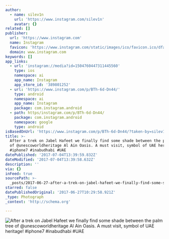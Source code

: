```yaml
---
author:
  - name: silev1n
    url: 'https://www.instagram.com/silev1n'
    avatar: {}
related: []
publisher:
  url: 'https://www.instagram.com'
  name: Instagram
  favicon: 'https://www.instagram.com/static/images/ico/favicon.ico/dfa85bb1fd63.ico'
  domain: www.instagram.com
keywords: []
app_links:
  - url: 'instagram://media?id=1504760447311445560'
    type: ios
    namespace: ai
    app_name: Instagram
    app_store_id: '389801252'
  - url: 'https://www.instagram.com/p/BTh-6d-Dn44/'
    type: android
    namespace: ai
    app_name: Instagram
    package: com.instagram.android
  - path: https/instagram.com/p/BTh-6d-Dn44/
    package: com.instagram.android
    namespace: google
    type: android
isBasedOnUrl: 'https://www.instagram.com/p/BTh-6d-Dn44/?taken-by=silev1n'
title: >-
  After a trek on Jabel Hafeet we finally find some shade between the palm tree
  of @unescoworldheritage Al Ain Oasis. A must visit, symbol of UAE heritage!
  #iphone7 #inabudhabi #UAE
datePublished: '2017-07-04T13:39:59.832Z'
dateModified: '2017-07-04T13:39:58.632Z'
description: ''
via: {}
inFeed: true
sourcePath: >-
  _posts/2017-06-27-after-a-trek-on-jabel-hafeet-we-finally-find-some-shade-betw.md
starred: false
datePublishedOriginal: '2017-06-27T10:29:58.921Z'
_type: Photograph
_context: 'http://schema.org'

---
```

![After a trek on Jabel Hafeet we finally find some shade between the palm tree of @unescoworldheritage Al Ain Oasis. A must visit, symbol of UAE heritage! #iphone7 #inabudhabi #UAE](https://scontent.cdninstagram.com/t51.2885-15/sh0.08/e35/p640x640/18252966_290212494768353_9014244169337536512_n.jpg)